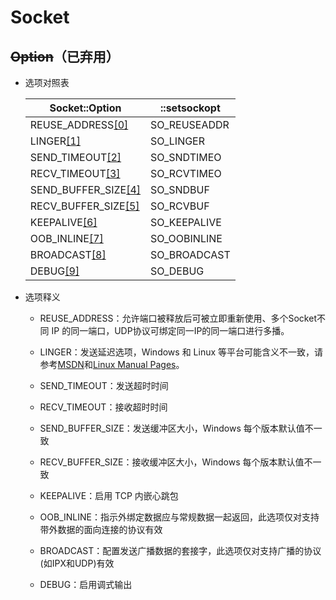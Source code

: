 # Socket

## ~~Option~~（已弃用）

- 选项对照表

  | Socket::Option               | ::setsockopt |
  | ---------------------------- | ------------ |
  | REUSE_ADDRESS[[0]](#jmp0)    | SO_REUSEADDR |
  | LINGER[[1]](#jmp1)           | SO_LINGER    |
  | SEND_TIMEOUT[[2]](#jmp2)     | SO_SNDTIMEO  |
  | RECV_TIMEOUT[[3]](#jmp3)     | SO_RCVTIMEO  |
  | SEND_BUFFER_SIZE[[4]](#jmp4) | SO_SNDBUF    |
  | RECV_BUFFER_SIZE[[5]](#jmp5) | SO_RCVBUF    |
  | KEEPALIVE[[6]](#jmp6)        | SO_KEEPALIVE |
  | OOB_INLINE[[7]](#jmp7)       | SO_OOBINLINE |
  | BROADCAST[[8]](#jmp8)        | SO_BROADCAST |
  | DEBUG[[9]](#jmp9)            | SO_DEBUG     |

- 选项释义

  <span id="jmp0"/>

  - REUSE_ADDRESS：允许端口被释放后可被立即重新使用、多个Socket不同 IP 的同一端口，UDP协议可绑定同一IP的同一端口进行多播。

  <span id="jmp1"/>

  - LINGER：发送延迟选项，Windows 和 Linux 等平台可能含义不一致，请参考[MSDN](https://docs.microsoft.com/en-us/windows/win32/api/winsock2/nf-winsock2-setsockopt)和[Linux Manual Pages](https://www.man7.org/linux/man-pages/man7/socket.7.html)。

  <span id="jmp2"/>

  - SEND_TIMEOUT：发送超时时间

  <span id="jmp3"/>

  - RECV_TIMEOUT：接收超时时间

  <span id="jmp4"/>

  - SEND_BUFFER_SIZE：发送缓冲区大小，Windows 每个版本默认值不一致

  <span id="jmp5"/>

  - RECV_BUFFER_SIZE：接收缓冲区大小，Windows 每个版本默认值不一致

  <span id="jmp6"/>

  - KEEPALIVE：启用 TCP 内嵌心跳包

  <span id="jmp7"/>

  - OOB_INLINE：指示外绑定数据应与常规数据一起返回，此选项仅对支持带外数据的面向连接的协议有效

  <span id="jmp8"/>

  - BROADCAST：配置发送广播数据的套接字，此选项仅对支持广播的协议(如IPX和UDP)有效

  <span id="jmp9"/>

  - DEBUG：启用调式输出